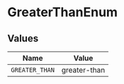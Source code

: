 # GreaterThanEnum


## Values

| Name           | Value          |
| -------------- | -------------- |
| `GREATER_THAN` | greater-than   |